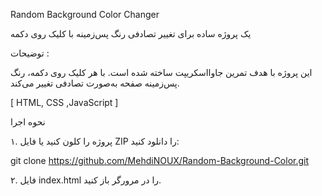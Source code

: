 Random Background Color Changer

یک پروژه ساده برای تغییر تصادفی رنگ پس‌زمینه با کلیک روی دکمه

توضیحات :

این پروژه با هدف تمرین جاوااسکریپت ساخته شده است. با هر کلیک روی دکمه، رنگ پس‌زمینه صفحه به‌صورت تصادفی تغییر می‌کند.



[ HTML, CSS ,JavaScript ]


نحوه اجرا

۱. پروژه را کلون کنید یا فایل ZIP را دانلود کنید:

git clone https://github.com/MehdiNOUX/Random-Background-Color.git

۲. فایل index.html را در مرورگر باز کنید.
